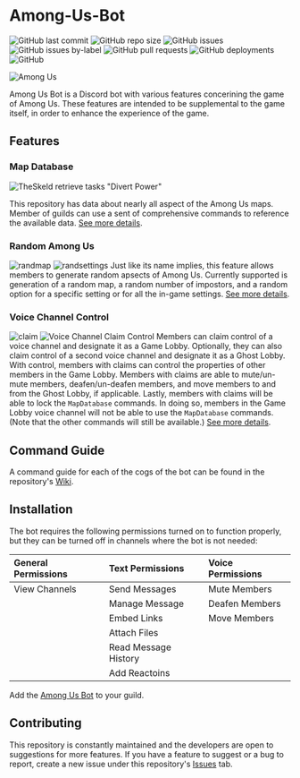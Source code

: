 <h1>Among-Us-Bot</h1>

![GitHub last commit](https://img.shields.io/github/last-commit/JLpython-py/Among-Us-Bot)
![GitHub repo size](https://img.shields.io/github/repo-size/JLpython-py/Among-Us-Bot)
![GitHub issues](https://img.shields.io/github/issues/JLpython-py/Among-Us-Bot)
![GitHub issues by-label](https://img.shields.io/github/issues/JLpython-py/Among-Us-Bot/enhancement)
![GitHub pull requests](https://img.shields.io/github/issues-pr/JLpython-py/Among-Us-Bot)
![GitHub deployments](https://img.shields.io/github/deployments/JLpython-py/Among-Us-Bot/GitHub-pages)
![GitHub](https://img.shields.io/github/license/JLpython-py/Among-Us-Bot)

![Among Us](https://user-images.githubusercontent.com/72679601/105618817-8441fe00-5da0-11eb-97ee-4756d629d01a.png)

Among Us Bot is a Discord bot with various features concerining the game of Among Us.
These features are intended to be supplemental to the game itself, in order to enhance the experience of the game.

<h2>Features</h2>

<h3>Map Database</h2>

![TheSkeld retrieve tasks "Divert Power"](https://user-images.githubusercontent.com/72679601/108528698-8bb5d380-7288-11eb-88c1-7518629a5a25.png)

This repository has data about nearly all aspect of the Among Us maps. 
Member of guilds can use a sent of comprehensive commands to reference the available data. 
[See more details](https://github.com/JLpython-py/Among-Us-Bot/wiki/MapDatabase).

<h3>Random Among Us</h2>

![randmap](https://user-images.githubusercontent.com/72679601/107803852-070f0680-6d18-11eb-957f-a308cdda62e6.png)
![randsettings](https://user-images.githubusercontent.com/72679601/107803865-0d04e780-6d18-11eb-9446-0497fd222cd9.png)
Just like its name implies, this feature allows members to generate random apsects of Among Us.
Currently supported is generation of a random map, a random number of impostors, and a random option for a specific setting or for all the in-game settings.
[See more details](https://github.com/JLpython-py/Among-Us-Bot/wiki/RandomAmongUs).

<h3>Voice Channel Control</h3>

![claim](https://user-images.githubusercontent.com/72679601/107803946-2b6ae300-6d18-11eb-9da6-e59318d692f6.png)
![Voice Channel Claim Control](https://user-images.githubusercontent.com/72679601/108528722-91abb480-7288-11eb-9b35-3a262af7b8b4.png)
Members can claim control of a voice channel and designate it as a Game Lobby.
Optionally, they can also claim control of a second voice channel and designate it as a Ghost Lobby.
With control, members with claims can control the properties of other members in the Game Lobby.
Members with claims are able to mute/un-mute members, deafen/un-deafen members, and move members to and from the Ghost Lobby, if applicable.
Lastly, members with claims will be able to lock the `MapDatabase` commands.
In doing so, members in the Game Lobby voice channel will not be able to use the `MapDatabase` commands.
(Note that the other commands will still be available.)
[See more details](https://github.com/JLpython-py/Among-Us-Bot/wiki/VoiceChannelControl).

<h2>Command Guide</h2>

A command guide for each of the cogs of the bot can be found in the repository's [Wiki](https://github.com/JLpython-py/AmongUs-MapBot/wiki).

<h2>Installation</h2>

The bot requires the following permissions turned on to function properly, but they can be turned off in channels where the bot is not needed:

| General Permissions | Text Permissions | Voice Permissions |
| :--- | :--- | :--- |
| View Channels | Send Messages | Mute Members |
| | Manage Message | Deafen Members|
| | Embed Links | Move Members |
| | Attach Files | |
| | Read Message History | |
| | Add Reactoins | |

Add the [Among Us Bot](https://discord.com/api/oauth2/authorize?client_id=793568531757137970&permissions=29486144&scope=bot) to your guild.

<h2>Contributing</h2>

This repository is constantly maintained and the developers are open to suggestions for more features.
If you have a feature to suggest or a bug to report, create a new issue under this repository's [Issues](https://github.com/JLpython-py/Among-Us-Bot/issues) tab.
